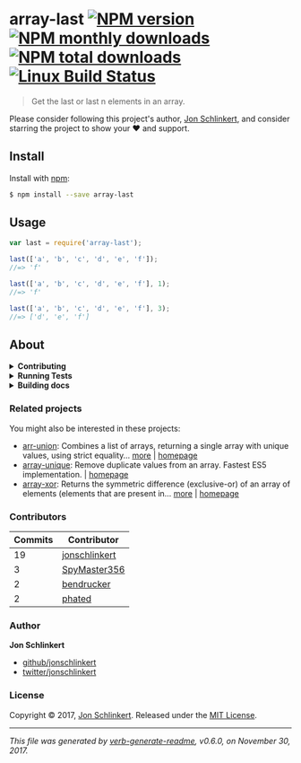 # array-last [![NPM version](https://img.shields.io/npm/v/array-last.svg?style=flat)](https://www.npmjs.com/package/array-last) [![NPM monthly downloads](https://img.shields.io/npm/dm/array-last.svg?style=flat)](https://npmjs.org/package/array-last) [![NPM total downloads](https://img.shields.io/npm/dt/array-last.svg?style=flat)](https://npmjs.org/package/array-last) [![Linux Build Status](https://img.shields.io/travis/jonschlinkert/array-last.svg?style=flat&label=Travis)](https://travis-ci.org/jonschlinkert/array-last)

> Get the last or last n elements in an array.

Please consider following this project's author, [Jon Schlinkert](https://github.com/jonschlinkert), and consider starring the project to show your :heart: and support.

## Install

Install with [npm](https://www.npmjs.com/):

```sh
$ npm install --save array-last
```

## Usage

```js
var last = require('array-last');

last(['a', 'b', 'c', 'd', 'e', 'f']);
//=> 'f'

last(['a', 'b', 'c', 'd', 'e', 'f'], 1);
//=> 'f'

last(['a', 'b', 'c', 'd', 'e', 'f'], 3);
//=> ['d', 'e', 'f']
```

## About

<details>
<summary><strong>Contributing</strong></summary>

Pull requests and stars are always welcome. For bugs and feature requests, [please create an issue](../../issues/new).

</details>

<details>
<summary><strong>Running Tests</strong></summary>

Running and reviewing unit tests is a great way to get familiarized with a library and its API. You can install dependencies and run tests with the following command:

```sh
$ npm install && npm test
```

</details>

<details>
<summary><strong>Building docs</strong></summary>

_(This project's readme.md is generated by [verb](https://github.com/verbose/verb-generate-readme), please don't edit the readme directly. Any changes to the readme must be made in the [.verb.md](.verb.md) readme template.)_

To generate the readme, run the following command:

```sh
$ npm install -g verbose/verb#dev verb-generate-readme && verb
```

</details>

### Related projects

You might also be interested in these projects:

* [arr-union](https://www.npmjs.com/package/arr-union): Combines a list of arrays, returning a single array with unique values, using strict equality… [more](https://github.com/jonschlinkert/arr-union) | [homepage](https://github.com/jonschlinkert/arr-union)
* [array-unique](https://www.npmjs.com/package/array-unique): Remove duplicate values from an array. Fastest ES5 implementation. | [homepage](https://github.com/jonschlinkert/array-unique)
* [array-xor](https://www.npmjs.com/package/array-xor): Returns the symmetric difference (exclusive-or) of an array of elements (elements that are present in… [more](https://github.com/jonschlinkert/array-xor) | [homepage](https://github.com/jonschlinkert/array-xor)

### Contributors

| **Commits** | **Contributor** |  
| --- | --- |  
| 19 | [jonschlinkert](https://github.com/jonschlinkert) |  
| 3  | [SpyMaster356](https://github.com/SpyMaster356) |  
| 2  | [bendrucker](https://github.com/bendrucker) |  
| 2  | [phated](https://github.com/phated) |

### Author

**Jon Schlinkert**

* [github/jonschlinkert](https://github.com/jonschlinkert)
* [twitter/jonschlinkert](https://twitter.com/jonschlinkert)

### License

Copyright © 2017, [Jon Schlinkert](https://github.com/jonschlinkert).
Released under the [MIT License](LICENSE).

***

_This file was generated by [verb-generate-readme](https://github.com/verbose/verb-generate-readme), v0.6.0, on November 30, 2017._
